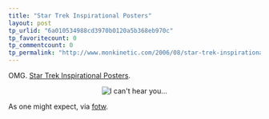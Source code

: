 ```yaml
---
title: "Star Trek Inspirational Posters"
layout: post
tp_urlid: "6a010534988cd3970b0120a5b368eb970c"
tp_favoritecount: 0
tp_commentcount: 0
tp_permalink: "http://www.monkinetic.com/2006/08/star-trek-inspirational-posters.html"
---
```

OMG. [Star Trek Inspirational Posters](http://echosphere.net/star_trek_insp/star_trek_insp.html).

<p style="text-align: center"><img alt="I can&#39;t hear you..." class="at-xid-6a010534988cd3970b0120a5b368ef970c" id="image2360" src="http://steveivy.typepad.com/.a/6a010534988cd3970b0120a5b368ef970c-pi" /></p>

As one might expect, via [fotw](http://foundontheweb.org).
